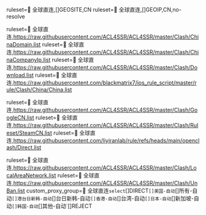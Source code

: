 ruleset=🎯 全球直连,[]GEOSITE,CN
ruleset=🎯 全球直连,[]GEOIP,CN,no-resolve

ruleset=🎯 全球直连,https://raw.githubusercontent.com/ACL4SSR/ACL4SSR/master/Clash/ChinaDomain.list
ruleset=🎯 全球直连,https://raw.githubusercontent.com/ACL4SSR/ACL4SSR/master/Clash/ChinaCompanyIp.list
ruleset=🎯 全球直连,https://raw.githubusercontent.com/ACL4SSR/ACL4SSR/master/Clash/Download.list
ruleset=🎯 全球直连,https://raw.githubusercontent.com/blackmatrix7/ios_rule_script/master/rule/Clash/China/China.list


ruleset=🎯 全球直连,https://raw.githubusercontent.com/ACL4SSR/ACL4SSR/master/Clash/GoogleCN.list
ruleset=🎯 全球直连,https://raw.githubusercontent.com/ACL4SSR/ACL4SSR/master/Clash/Ruleset/SteamCN.list
ruleset=🎯 全球直连,https://raw.githubusercontent.com/liyiranlab/rule/refs/heads/main/openclash/Direct.list


ruleset=🎯 全球直连,https://raw.githubusercontent.com/ACL4SSR/ACL4SSR/master/Clash/LocalAreaNetwork.list
ruleset=🎯 全球直连,https://raw.githubusercontent.com/ACL4SSR/ACL4SSR/master/Clash/UnBan.list
custom_proxy_group=🎯 全球直连`select`[]DIRECT`[]美国-自动`[]所有-自动`[]港台日新韩-自动`[]台日新韩-自动`[]香港-自动`[]台湾-自动`[]日本-自动`[]新加坡-自动`[]韩国-自动`[]其他-自动`[]REJECT
